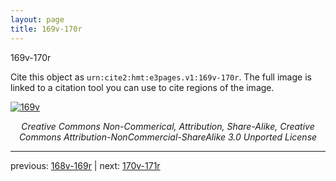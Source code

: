 ```yaml
---
layout: page
title: 169v-170r
---
```


169v-170r

Cite this object as `urn:cite2:hmt:e3pages.v1:169v-170r`.  The full image is linked to a citation tool you can use to cite regions of the image.

[![169v](http://www.homermultitext.org/iipsrv?IIIF=/project/homer/pyramidal/deepzoom/hmt/e3bifolio/v1/null.tif/full/800,/0/default.jpg)](http://www.homermultitext.org/ict2/?urn=urn:cite2:hmt:e3bifolio.v1:null) 

<p style="text-align: center; font-style: italic;">Creative Commons Non-Commerical, Attribution, Share-Alike, Creative Commons Attribution-NonCommercial-ShareAlike 3.0 Unported License</p>

---

previous: [168v-169r](../168v-169r/) | next: [170v-171r](../170v-171r/)